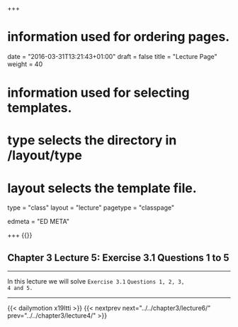 +++
# information used for ordering pages.
date = "2016-03-31T13:21:43+01:00"
draft = false
title = "Lecture Page"
weight = 40

# information used for selecting templates.
# type selects the directory in /layout/type
# layout selects the template file.

type   = "class"
layout = "lecture"
pagetype = "classpage"





edmeta = "ED META"

+++
{{<credits ori="Maktab.pk" lec="Adil Mahmood" des="Qazi Rashid">}}

## Chapter 3 Lecture 5: Exercise 3.1 Questions 1 to 5
<hr>
<p class="lead">
In this lecture we will solve <code>Exercise 3.1</code> <code>Questions 1, 2, 3,
4 and 5.</code>
</p>
<hr>
{{< dailymotion x19ltti >}}
{{< nextprev next="../../chapter3/lecture6/"     prev="../../chapter3/lecture4/"  >}}
